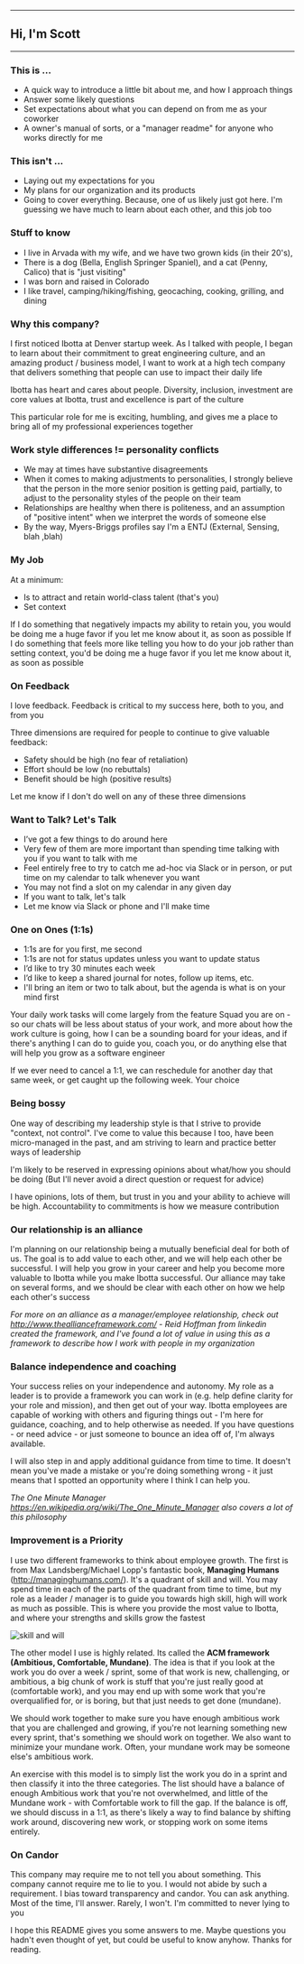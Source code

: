 
---
## Hi, I'm Scott
---

### This is ...
* A quick way to introduce a little bit about me, and how I approach things
* Answer some likely questions
* Set expectations about what you can depend on from me as your coworker
* A owner's manual of sorts, or a "manager readme" for anyone who works directly for me

### This isn't ...
* Laying out my expectations for you
* My plans for our organization and its products
* Going to cover everything. Because, one of us likely just got here. I'm guessing we have much to learn about each other, and this job too

### Stuff to know
* I live in Arvada with my wife, and we have two grown kids (in their 20's),
* There is a dog (Bella, English Springer Spaniel), and a cat (Penny, Calico) that is "just visiting"
* I was born and raised in Colorado
* I like travel, camping/hiking/fishing, geocaching, cooking, grilling, and dining

### Why this company?
I first noticed Ibotta at Denver startup week. As I talked with people, I began to learn about their commitment to great engineering culture, and an amazing product / business model, I want to work at a high tech company that delivers something that people can use to impact their daily life

Ibotta has heart and cares about people. Diversity, inclusion, investment are core values at Ibotta, trust and excellence is part of the culture

This particular role for me is exciting, humbling, and gives me a place to bring all of my professional experiences together

### Work style differences != personality conflicts
* We may at times have substantive disagreements
* When it comes to making adjustments to personalities, I strongly believe that the person in the more senior position is getting paid, partially, to adjust to the personality styles of the people on their team
* Relationships are healthy when there is politeness, and an assumption of "positive intent" when we interpret the words of someone else
* By the way, Myers-Briggs profiles say I'm a ENTJ (External, Sensing, blah ,blah)

### My Job
At a minimum:
* Is to attract and retain world-class talent (that's you)
* Set context

If I do something that negatively impacts my ability to retain you, you would be doing me a huge favor if you let me know about it, as soon as possible
If I do something that feels more like telling you how to do your job rather than setting context, you'd be doing me a huge favor if you let me know about it, as soon as possible

### On Feedback
I love feedback. Feedback is critical to my success here, both to you, and from you

Three dimensions are required for people to continue to give valuable feedback:
* Safety should be high (no fear of retaliation)
* Effort should be low (no rebuttals)
* Benefit should be high (positive results)

Let me know if I don't do well on any of these three dimensions

### Want to Talk? Let's Talk
* I’ve got a few things to do around here
* Very few of them are more important than spending time talking with you if you want to talk with me
* Feel entirely free to try to catch me ad-hoc via Slack or in person, or put time on my calendar to talk whenever you want
* You may not find a slot on my calendar in any given day
* If you want to talk, let's talk
* Let me know via Slack or phone and I'll make time

### One on Ones (1:1s)

* 1:1s are for you first, me second
* 1:1s are not for status updates unless you want to update status
* I’d like to try 30 minutes each week
* I’d like to keep a shared journal for notes, follow up items, etc.
* I'll bring an item or two to talk about, but the agenda is what is on your mind first

Your daily work tasks will come largely from the feature Squad you are on - so our chats will be less about status of your work, and more about how the work culture is going, how I can be a sounding board for your ideas, and if there's anything I can do to guide you, coach you, or do anything else that will help you grow as a software engineer

If we ever need to cancel a 1:1, we can reschedule for another day that same week, or get caught up the following week. Your choice

### Being bossy
One way of describing my leadership style is that I strive to provide "context, not control". I've come to value this because I too, have been micro-managed in the past, and am striving to learn and practice better ways of leadership

I'm likely to be reserved in expressing opinions about what/how you should be doing (But I'll never avoid a direct question or request for advice)

I have opinions, lots of them, but trust in you and your ability to achieve will be high. Accountability to commitments is how we measure contribution

### Our relationship is an alliance
I'm planning on our relationship being a mutually beneficial deal for both of us. The goal is to add value to each other, and we will help each other be successful. I will help you grow in your career and help you become more valuable to Ibotta while you make Ibotta successful. Our alliance may take on several forms, and we should be clear with each other on how we help each other's success

*For more on an alliance as a manager/employee relationship, check out http://www.theallianceframework.com/ - Reid Hoffman from linkedin created the framework, and I've found a lot of value in using this as a framework to describe how I work with people in my organization*

### Balance independence and coaching
Your success relies on your independence and autonomy. My role as a leader is to provide a framework you can work in (e.g. help define clarity for your role and mission), and then get out of your way. Ibotta employees are capable of working with others and figuring things out - I'm here for guidance, coaching, and to help otherwise as needed. If you have questions - or need advice - or just someone to bounce an idea off of, I'm always available.

I will also step in and apply additional guidance from time to time. It doesn't mean you've made a mistake or you're doing something wrong - it just means that I spotted an opportunity where I think I can help you.

*The One Minute Manager https://en.wikipedia.org/wiki/The_One_Minute_Manager also covers a lot of this philosophy*

### Improvement is a Priority
I use two different frameworks to think about employee growth. The first is from Max Landsberg/Michael Lopp's fantastic book, **Managing Humans** (http://managinghumans.com/). It's a quadrant of skill and will. You may spend time in each of the parts of the quadrant from time to time, but my role as a leader / manager is to guide you towards high skill, high will work as much as possible. This is where you provide the most value to Ibotta, and where your strengths and skills grow the fastest

![skill and will](http://www.leadershipissues.com/wp-content/uploads/2016/02/will.gif "skill and will")

The other model I use is highly related. Its called the **ACM framework (Ambitious, Comfortable, Mundane)**. The idea is that if you look at the work you do over a week / sprint, some of that work is new, challenging, or ambitious, a big chunk of work is stuff that you're just really good at (comfortable work), and you may end up with some work that you're overqualified for, or is boring, but that just needs to get done (mundane).

We should work together to make sure you have enough ambitious work that you are challenged and growing, if you're not learning something new every sprint, that's something we should work on together. We also want to minimize your mundane work. Often, your mundane work may be someone else's ambitious work.

An exercise with this model is to simply list the work you do in a sprint and then classify it into the three categories. The list should have a balance of enough Ambitious work that you're not overwhelmed, and little of the Mundane work - with Comfortable work to fill the gap. If the balance is off, we should discuss in a 1:1, as there's likely a way to find balance by shifting work around, discovering new work, or stopping work on some items entirely.

### On Candor
This company may require me to not tell you about something. This company cannot require me to lie to you. I would not abide by such a requirement.
I bias toward transparency and candor.  You can ask anything.  Most of the time, I'll answer.  Rarely, I won't.  I'm committed to never lying to you

I hope this README gives you some answers to me. Maybe questions you hadn't even thought of yet, but could be useful to know anyhow. Thanks for reading.

